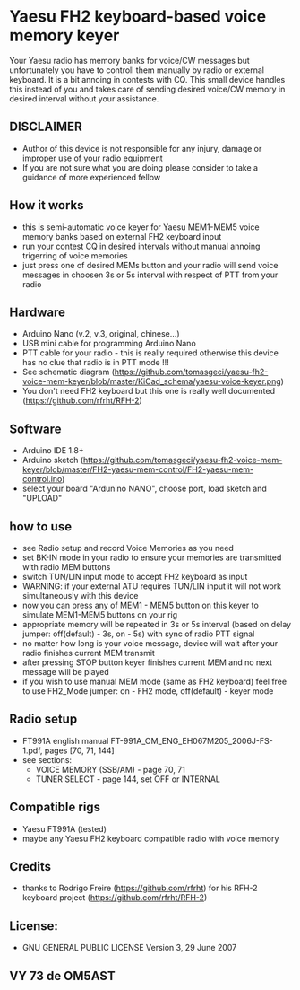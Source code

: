 # Yaesu FH2 keyboard-based voice memory keyer

Your Yaesu radio has memory banks for voice/CW messages but unfortunately you have to controll them manually by radio or external keyboard.
It is a bit annoing in contests with CQ. This small device handles this instead of you and takes care of sending desired voice/CW memory in desired interval without your assistance.

## DISCLAIMER
- Author of this device is not responsible for any injury, damage or improper use of your radio equipment
- If you are not sure what you are doing please consider to take a guidance of more experienced fellow

## How it works
- this is semi-automatic voice keyer for Yaesu MEM1-MEM5 voice memory banks based on external FH2 keyboard input
- run your contest CQ in desired intervals without manual annoing trigerring of voice memories
- just press one of desired MEMs button and your radio will send voice messages in choosen 3s or 5s interval with respect of PTT from your radio

## Hardware

- Arduino Nano (v.2, v.3, original, chinese...)
- USB mini cable for programming Arduino Nano
- PTT cable for your radio - this is really required otherwise this device has no clue that radio is in PTT mode !!!
- See schematic diagram (https://github.com/tomasgeci/yaesu-fh2-voice-mem-keyer/blob/master/KiCad_schema/yaesu-voice-keyer.png)
- You don't need FH2 keyboard but this one is really well documented (https://github.com/rfrht/RFH-2)

## Software

- Arduino IDE 1.8+
- Arduino sketch (https://github.com/tomasgeci/yaesu-fh2-voice-mem-keyer/blob/master/FH2-yaesu-mem-control/FH2-yaesu-mem-control.ino)
- select your board "Ardunino NANO", choose port, load sketch and "UPLOAD"

## how to use

- see Radio setup and record Voice Memories as you need
- set BK-IN mode in your radio to ensure your memories are transmitted with radio MEM buttons
- switch TUN/LIN input mode to accept FH2 keyboard as input
- WARNING: if your external ATU requires TUN/LIN input it will not work simultaneously with this device
- now you can press any of MEM1 - MEM5 button on this keyer to simulate MEM1-MEM5 buttons on your rig
- appropriate memory will be repeated in 3s or 5s interval (based on delay jumper: off(default) - 3s, on - 5s) with sync of radio PTT signal
- no matter how long is your voice message, device will wait after your radio finishes current MEM transmit
- after pressing STOP button keyer finishes current MEM and no next message will be played
- if you wish to use manual MEM mode (same as FH2 keyboard) feel free to use FH2_Mode jumper: on - FH2 mode, off(default) - keyer mode

## Radio setup

- FT991A english manual FT-991A_OM_ENG_EH067M205_2006J-FS-1.pdf, pages [70, 71, 144]
- see sections:
    - VOICE MEMORY (SSB/AM) - page 70, 71
    - TUNER SELECT - page 144, set OFF or INTERNAL 
    
## Compatible rigs

- Yaesu FT991A (tested)
- maybe any Yaesu FH2 keyboard compatible radio with voice memory

## Credits

- thanks to Rodrigo Freire (https://github.com/rfrht) for his RFH-2 keyboard project (https://github.com/rfrht/RFH-2)

## License:

- GNU GENERAL PUBLIC LICENSE Version 3, 29 June 2007

## VY 73 de OM5AST
